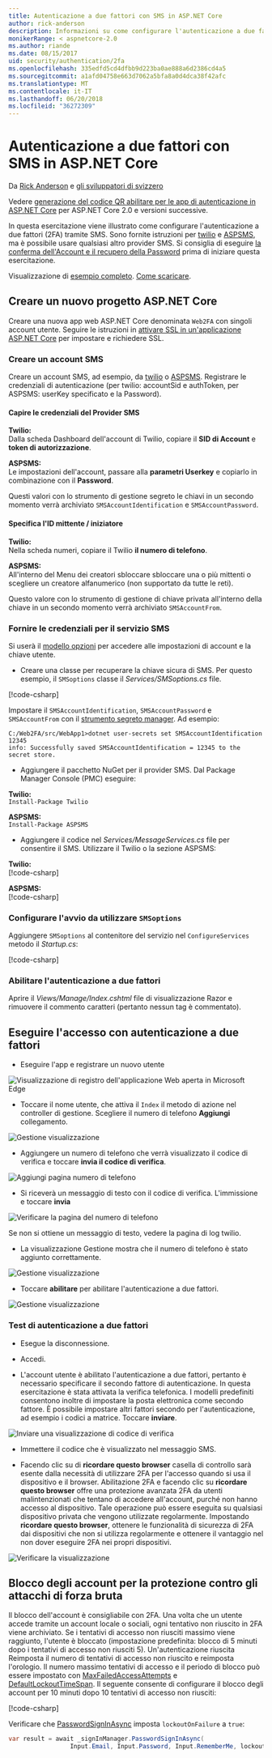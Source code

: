 ```yaml
---
title: Autenticazione a due fattori con SMS in ASP.NET Core
author: rick-anderson
description: Informazioni su come configurare l'autenticazione a due fattori (2FA) con un'applicazione ASP.NET Core.
monikerRange: < aspnetcore-2.0
ms.author: riande
ms.date: 08/15/2017
uid: security/authentication/2fa
ms.openlocfilehash: 335edfd5cd4dfbb9d223ba0ae888a6d2386cd4a5
ms.sourcegitcommit: a1afd04758e663d7062a5bfa8a0d4dca38f42afc
ms.translationtype: MT
ms.contentlocale: it-IT
ms.lasthandoff: 06/20/2018
ms.locfileid: "36272309"
---
```

# <a name="two-factor-authentication-with-sms-in-aspnet-core"></a>Autenticazione a due fattori con SMS in ASP.NET Core

Da [Rick Anderson](https://twitter.com/RickAndMSFT) e [gli sviluppatori di svizzero](https://github.com/Swiss-Devs)

Vedere [generazione del codice QR abilitare per le app di autenticazione in ASP.NET Core](xref:security/authentication/identity-enable-qrcodes) per ASP.NET Core 2.0 e versioni successive.

In questa esercitazione viene illustrato come configurare l'autenticazione a due fattori (2FA) tramite SMS. Sono fornite istruzioni per [twilio](https://www.twilio.com/) e [ASPSMS](https://www.aspsms.com/asp.net/identity/core/testcredits/), ma è possibile usare qualsiasi altro provider SMS. Si consiglia di eseguire [la conferma dell'Account e il recupero della Password](xref:security/authentication/accconfirm) prima di iniziare questa esercitazione.

Visualizzazione di [esempio completo](https://github.com/aspnet/Docs/tree/master/aspnetcore/security/authentication/2fa/sample/Web2FA). [Come scaricare](xref:tutorials/index#how-to-download-a-sample).

## <a name="create-a-new-aspnet-core-project"></a>Creare un nuovo progetto ASP.NET Core

Creare una nuova app web ASP.NET Core denominata `Web2FA` con singoli account utente. Seguire le istruzioni in [attivare SSL in un'applicazione ASP.NET Core](xref:security/enforcing-ssl) per impostare e richiedere SSL.

### <a name="create-an-sms-account"></a>Creare un account SMS

Creare un account SMS, ad esempio, da [twilio](https://www.twilio.com/) o [ASPSMS](https://www.aspsms.com/asp.net/identity/core/testcredits/). Registrare le credenziali di autenticazione (per twilio: accountSid e authToken, per ASPSMS: userKey specificato e la Password).

#### <a name="figuring-out-sms-provider-credentials"></a>Capire le credenziali del Provider SMS

**Twilio:**  
Dalla scheda Dashboard dell'account di Twilio, copiare il **SID di Account** e **token di autorizzazione**.

**ASPSMS:**  
Le impostazioni dell'account, passare alla **parametri Userkey** e copiarlo in combinazione con il **Password**.

Questi valori con lo strumento di gestione segreto le chiavi in un secondo momento verrà archiviato `SMSAccountIdentification` e `SMSAccountPassword`.

#### <a name="specifying-senderid--originator"></a>Specifica l'ID mittente / iniziatore

**Twilio:**  
Nella scheda numeri, copiare il Twilio **il numero di telefono**. 

**ASPSMS:**  
All'interno del Menu dei creatori sbloccare sbloccare una o più mittenti o scegliere un creatore alfanumerico (non supportato da tutte le reti). 

Questo valore con lo strumento di gestione di chiave privata all'interno della chiave in un secondo momento verrà archiviato `SMSAccountFrom`.


### <a name="provide-credentials-for-the-sms-service"></a>Fornire le credenziali per il servizio SMS

Si userà il [modello opzioni](xref:fundamentals/configuration/options) per accedere alle impostazioni di account e la chiave utente. 

   * Creare una classe per recuperare la chiave sicura di SMS. Per questo esempio, il `SMSoptions` classe il *Services/SMSoptions.cs* file.

[!code-csharp[](2fa/sample/Web2FA/Services/SMSoptions.cs)]

Impostare il `SMSAccountIdentification`, `SMSAccountPassword` e `SMSAccountFrom` con il [strumento segreto manager](xref:security/app-secrets). Ad esempio:

```none
C:/Web2FA/src/WebApp1>dotnet user-secrets set SMSAccountIdentification 12345
info: Successfully saved SMSAccountIdentification = 12345 to the secret store.
```
* Aggiungere il pacchetto NuGet per il provider SMS. Dal Package Manager Console (PMC) eseguire:

**Twilio:**  
`Install-Package Twilio`

**ASPSMS:**  
`Install-Package ASPSMS`


* Aggiungere il codice nel *Services/MessageServices.cs* file per consentire il SMS. Utilizzare il Twilio o la sezione ASPSMS:


**Twilio:**  
[!code-csharp[](2fa/sample/Web2FA/Services/MessageServices_twilio.cs)]

**ASPSMS:**  
[!code-csharp[](2fa/sample/Web2FA/Services/MessageServices_ASPSMS.cs)]

### <a name="configure-startup-to-use-smsoptions"></a>Configurare l'avvio da utilizzare `SMSoptions`

Aggiungere `SMSoptions` al contenitore del servizio nel `ConfigureServices` metodo il *Startup.cs*:

[!code-csharp[](2fa/sample/Web2FA/Startup.cs?name=snippet1&highlight=4)]

### <a name="enable-two-factor-authentication"></a>Abilitare l'autenticazione a due fattori

Aprire il *Views/Manage/Index.cshtml* file di visualizzazione Razor e rimuovere il commento caratteri (pertanto nessun tag è commentato).

## <a name="log-in-with-two-factor-authentication"></a>Eseguire l'accesso con autenticazione a due fattori

* Eseguire l'app e registrare un nuovo utente

![Visualizzazione di registro dell'applicazione Web aperta in Microsoft Edge](2fa/_static/login2fa1.png)

* Toccare il nome utente, che attiva il `Index` il metodo di azione nel controller di gestione. Scegliere il numero di telefono **Aggiungi** collegamento.

![Gestione visualizzazione](2fa/_static/login2fa2.png)

* Aggiungere un numero di telefono che verrà visualizzato il codice di verifica e toccare **invia il codice di verifica**.

![Aggiungi pagina numero di telefono](2fa/_static/login2fa3.png)

* Si riceverà un messaggio di testo con il codice di verifica. L'immissione e toccare **invia**

![Verificare la pagina del numero di telefono](2fa/_static/login2fa4.png)

Se non si ottiene un messaggio di testo, vedere la pagina di log twilio.

* La visualizzazione Gestione mostra che il numero di telefono è stato aggiunto correttamente.

![Gestione visualizzazione](2fa/_static/login2fa5.png)

* Toccare **abilitare** per abilitare l'autenticazione a due fattori.

![Gestione visualizzazione](2fa/_static/login2fa6.png)

### <a name="test-two-factor-authentication"></a>Test di autenticazione a due fattori

* Esegue la disconnessione.

* Accedi.

* L'account utente è abilitato l'autenticazione a due fattori, pertanto è necessario specificare il secondo fattore di autenticazione. In questa esercitazione è stata attivata la verifica telefonica. I modelli predefiniti consentono inoltre di impostare la posta elettronica come secondo fattore. È possibile impostare altri fattori secondo per l'autenticazione, ad esempio i codici a matrice. Toccare **inviare**.

![Inviare una visualizzazione di codice di verifica](2fa/_static/login2fa7.png)

* Immettere il codice che è visualizzato nel messaggio SMS.

* Facendo clic su di **ricordare questo browser** casella di controllo sarà esente dalla necessità di utilizzare 2FA per l'accesso quando si usa il dispositivo e il browser. Abilitazione 2FA e facendo clic su **ricordare questo browser** offre una protezione avanzata 2FA da utenti malintenzionati che tentano di accedere all'account, purché non hanno accesso al dispositivo. Tale operazione può essere eseguita su qualsiasi dispositivo privata che vengono utilizzate regolarmente. Impostando **ricordare questo browser**, ottenere le funzionalità di sicurezza di 2FA dai dispositivi che non si utilizza regolarmente e ottenere il vantaggio nel non dover eseguire 2FA nei propri dispositivi.

![Verificare la visualizzazione](2fa/_static/login2fa8.png)

## <a name="account-lockout-for-protecting-against-brute-force-attacks"></a>Blocco degli account per la protezione contro gli attacchi di forza bruta

Il blocco dell'account è consigliabile con 2FA. Una volta che un utente accede tramite un account locale o sociali, ogni tentativo non riuscito in 2FA viene archiviato. Se i tentativi di accesso non riusciti massimo viene raggiunto, l'utente è bloccato (impostazione predefinita: blocco di 5 minuti dopo i tentativi di accesso non riusciti 5). Un'autenticazione riuscita Reimposta il numero di tentativi di accesso non riuscito e reimposta l'orologio. Il numero massimo tentativi di accesso e il periodo di blocco può essere impostato con [MaxFailedAccessAttempts](/dotnet/api/microsoft.aspnetcore.identity.lockoutoptions.maxfailedaccessattempts) e [DefaultLockoutTimeSpan](/dotnet/api/microsoft.aspnetcore.identity.lockoutoptions.defaultlockouttimespan). Il seguente consente di configurare il blocco degli account per 10 minuti dopo 10 tentativi di accesso non riusciti:

[!code-csharp[](2fa/sample/Web2FA/Startup.cs?name=snippet2&highlight=13-17)]

Verificare che [PasswordSignInAsync](/dotnet/api/microsoft.aspnetcore.identity.signinmanager-1.passwordsigninasync) imposta `lockoutOnFailure` a `true`:

```csharp
var result = await _signInManager.PasswordSignInAsync(
                 Input.Email, Input.Password, Input.RememberMe, lockoutOnFailure: true);
```
